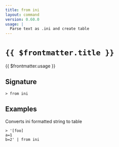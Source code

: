 ```yaml
---
title: from ini
layout: command
version: 0.60.0
usage: |
  Parse text as .ini and create table
---
```


# `{{ $frontmatter.title }}`

<div style='white-space: pre-wrap;'>{{ $frontmatter.usage }}</div>

## Signature

`> from ini `

## Examples

Converts ini formatted string to table

```shell
> '[foo]
a=1
b=2' | from ini
```
